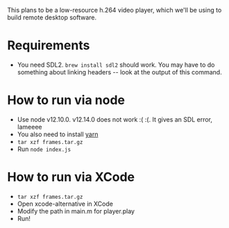 This plans to be a low-resource h.264 video player, which we'll be using to build remote desktop software.

# Requirements
- You need SDL2. `brew install sdl2` should work. You may have to do something about linking headers -- look at the output of this command.

# How to run via node
- Use node v12.10.0. v12.14.0 does not work :( :(. It gives an SDL error, lameeee
- You also need to install [yarn](https://yarnpkg.com/lang/en/docs/install/#mac-stable)
- `tar xzf frames.tar.gz`
- Run `node index.js`

# How to run via XCode
- `tar xzf frames.tar.gz`
- Open xcode-alternative in XCode
- Modify the path in main.m for player.play
- Run!
